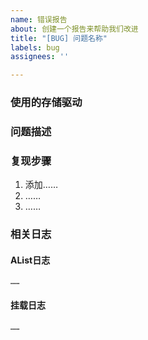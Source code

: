 ```yaml
---
name: 错误报告
about: 创建一个报告来帮助我们改进
title: "[BUG] 问题名称"
labels: bug
assignees: ''

---
```


### 使用的存储驱动

<!-- 阿里云盘Open -->

### 问题描述

<!-- 在此处填写 -->

### 复现步骤

1. 添加……
2. ……
3. ……

### 相关日志

#### AList日志

```log
……
```

#### 挂载日志

```log
……
```
